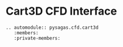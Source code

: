 # Cart3D CFD Interface


```{eval-rst}
.. automodule:: pysagas.cfd.cart3d
   :members:
   :private-members:
```
